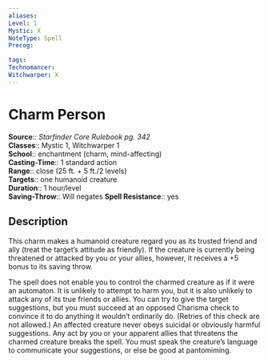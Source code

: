 ```yaml
---
aliases: 
Level: 1
Mystic: X
NoteType: Spell
Precog: 

tags: 
Technomancer: 
Witchwarper: X
---
```


# Charm Person

**Source**:: _Starfinder Core Rulebook pg. 342_  
**Classes**:: Mystic 1, Witchwarper 1  
**School**:: enchantment (charm, mind-affecting)  
**Casting-Time**:: 1 standard action  
**Range**:: close (25 ft. + 5 ft./2 levels)  
**Targets**:: one humanoid creature  
**Duration**:: 1 hour/level  
**Saving-Throw**:: Will negates
**Spell Resistance**:: yes

## Description

This charm makes a humanoid creature regard you as its trusted friend and ally (treat the target’s attitude as friendly). If the creature is currently being threatened or attacked by you or your allies, however, it receives a +5 bonus to its saving throw.

The spell does not enable you to control the charmed creature as if it were an automaton. It is unlikely to attempt to harm you, but it is also unlikely to attack any of its true friends or allies. You can try to give the target suggestions, but you must succeed at an opposed Charisma check to convince it to do anything it wouldn’t ordinarily do. (Retries of this check are not allowed.) An affected creature never obeys suicidal or obviously harmful suggestions. Any act by you or your apparent allies that threatens the charmed creature breaks the spell. You must speak the creature’s language to communicate your suggestions, or else be good at pantomiming.
